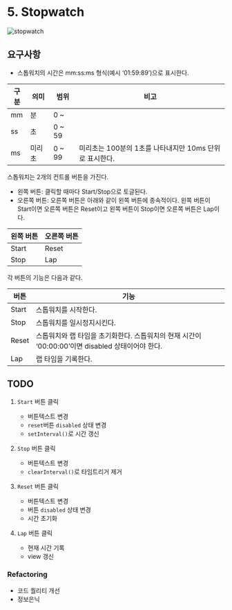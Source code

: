 # 5. Stopwatch

![stopwatch](https://poiemaweb.com/assets/fs-images/exercise/stopwatch.gif)

## 요구사항

- 스톱워치의 시간은 mm:ss:ms 형식(예시 ‘01:59:89’)으로 표시한다.

| 구분 | 의미   | 범위   | 비고                                                    |
| ---- | ------ | ------ | ------------------------------------------------------- |
| mm   | 분     | 0 ~    |                                                         |
| ss   | 초     | 0 ~ 59 |                                                         |
| ms   | 미리초 | 0 ~ 99 | 미리초는 100분의 1초를 나타내지만 10ms 단위로 표시한다. |

스톱워치는 2개의 컨트롤 버튼을 가진다.

- 왼쪽 버튼: 클릭할 때마다 Start/Stop으로 토글된다.
- 오른쪽 버튼: 오른쪽 버튼은 아래와 같이 왼쪽 버튼에 종속적이다. 왼쪽 버튼이 Start이면 오른쪽 버튼은 Reset이고 왼쪽 버튼이 Stop이면 오른쪽 버튼은 Lap이다.

| 왼쪽 버튼 | 오른쪽 버튼 |
| --------- | ----------- |
| Start     | Reset       |
| Stop      | Lap         |

각 버튼의 기능은 다음과 같다.

| 버튼  | 기능                                                                                             |
| ----- | ------------------------------------------------------------------------------------------------ |
| Start | 스톱워치를 시작한다.                                                                             |
| Stop  | 스톱워치를 일시정지시킨다.                                                                       |
| Reset | 스톱워치와 랩 타임을 초기화한다. 스톱워치의 현재 시간이 ‘00:00:00’이면 disabled 상태이어야 한다. |
| Lap   | 랩 타임을 기록한다.                                                                              |

## TODO

1. `Start` 버튼 클릭

   - 버튼텍스트 변경
   - `reset`버튼 `disabled` 상태 변경
   - `setInterval()`로 시간 갱신

2. `Stop` 버튼 클릭

   - 버튼텍스트 변경
   - `clearInterval()`로 타임트리거 제거

3. `Reset` 버튼 클릭

   - 버튼텍스트 변경
   - 버튼 `disabled` 상태 변경
   - 시간 초기화

4. `Lap` 버튼 클릭
   - 현재 시간 기록
   - view 갱신

### Refactoring

- 코드 퀄리티 개선
- 정보은닉
